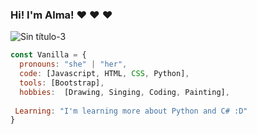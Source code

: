 ### Hi! I'm Alma! ❤ ❤ ❤

![Sin título-3](https://user-images.githubusercontent.com/62974302/131443246-a1704ec1-16a3-44d1-906b-a5a4752ac555.png)

```js
const Vanilla = {
  pronouns: "she" | "her",
  code: [Javascript, HTML, CSS, Python],
  tools: [Bootstrap],
  hobbies:  [Drawing, Singing, Coding, Painting],
  
 Learning: "I'm learning more about Python and C# :D"
}
```

<!--
**VanillaNilla/VanillaNilla** is a ✨ _special_ ✨ repository because its `README.md` (this file) appears on your GitHub profile.

Here are some ideas to get you started:

- 🔭 I’m currently working on ...
- 🌱 I’m currently learning ...
- 👯 I’m looking to collaborate on ...
- 🤔 I’m looking for help with ...
- 💬 Ask me about ...
- 📫 How to reach me: ...
- 😄 Pronouns: ...
- ⚡ Fun fact: ...
-->
